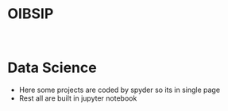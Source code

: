 # OIBSIP

<br>
<h1>Data Science</h1>
<ul>
    <li>Here some projects are coded by spyder so its in single page</li>
    <li>Rest all are built in jupyter notebook</li>
</ul>
